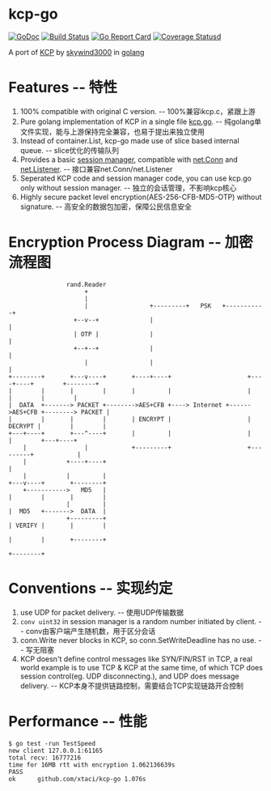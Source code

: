 # kcp-go
[![GoDoc][1]][2] [![Build Status][3]][4] [![Go Report Card][5]][6] [![Coverage Statusd][7]][8]

[1]: https://godoc.org/github.com/xtaci/kcp-go?status.svg
[2]: https://godoc.org/github.com/xtaci/kcp-go
[3]: https://travis-ci.org/xtaci/kcp-go.svg?branch=master
[4]: https://travis-ci.org/xtaci/kcp-go
[5]: https://goreportcard.com/badge/xtaci/kcp-go
[6]: https://goreportcard.com/report/xtaci/kcp-go
[7]: https://coveralls.io/repos/github/xtaci/kcp-go/badge.svg?branch=master
[8]: https://coveralls.io/github/xtaci/kcp-go?branch=master

A port of [KCP](https://github.com/skywind3000/kcp) by [skywind3000](https://github.com/skywind3000) in [golang](https://golang.org/)

# Features -- 特性
1. 100% compatible with original C version.     -- 100%兼容ikcp.c，紧跟上游
2. Pure golang implementation of KCP in a single file [kcp.go](https://github.com/xtaci/kcp-go/blob/master/kcp.go).  --  纯golang单文件实现，能与上游保持完全兼容，也易于提出来独立使用
2. Instead of container.List, kcp-go made use of slice based internal queue.   -- slice优化的传输队列 
3. Provides a basic [session manager](https://github.com/xtaci/kcp-go/blob/master/sess.go), compatible with [net.Conn](https://golang.org/pkg/net/#Conn) and [net.Listener](https://golang.org/pkg/net/#Listener).  -- 接口兼容net.Conn/net.Listener
4. Seperated KCP code and session manager code, you can use kcp.go only without session manager.  -- 独立的会话管理，不影响kcp核心
5. Highly secure packet level encryption(AES-256-CFB-MD5-OTP) without signature. -- 高安全的数据包加密，保障公民信息安全

# Encryption Process Diagram -- 加密流程图
```
                rand.Reader
                     +
                     |
                     |                 +---------+   PSK   +-----------+
                  +--v--+              |                               |
                  | OTP |              |                               |
                  +--+--+              |                               |
                     |                 |                               |
+--------+       +---v----+       +----+----+                     +----+----+        +--------+
|        |       |        |       |         |                     |         |        |        |
|  DATA  +-------> PACKET +-------->AES+CFB +----> Internet +------>AES+CFB +--------> PACKET |
|        |       |        |       | ENCRYPT |                     | DECRYPT |        |        |
+---+----+       +---^----+       |         |                     |         |        +---+----+
    |                |            +---------+                     +---------+            |
    |           +----+----+                                                              |
    |           |         |                                                          +---v----+       +--------+
    +----------->   MD5   |                                                          |        |       |        |
                |         |                                                          |  MD5   +------->  DATA  |
                +---------+                                                          | VERIFY |       |        |
                                                                                     |        |       +--------+
                                                                                     +--------+
```

# Conventions  -- 实现约定
1. use UDP for packet delivery.   -- 使用UDP传输数据
2. ```conv uint32``` in session manager is a random number initiated by client.   -- conv由客户端产生随机数，用于区分会话
3. conn.Write never blocks in KCP, so conn.SetWriteDeadline has no use.  -- 写无阻塞
4. KCP doesn't define control messages like SYN/FIN/RST in TCP, a real world example is to use TCP & KCP at the same time, of which TCP does session control(eg. UDP disconnecting.), and UDP does message delivery.   -- KCP本身不提供链路控制，需要结合TCP实现链路开合控制

# Performance  -- 性能
```
$ go test -run TestSpeed
new client 127.0.0.1:61165
total recv: 16777216
time for 16MB rtt with encryption 1.062136639s
PASS
ok      github.com/xtaci/kcp-go 1.076s
```
